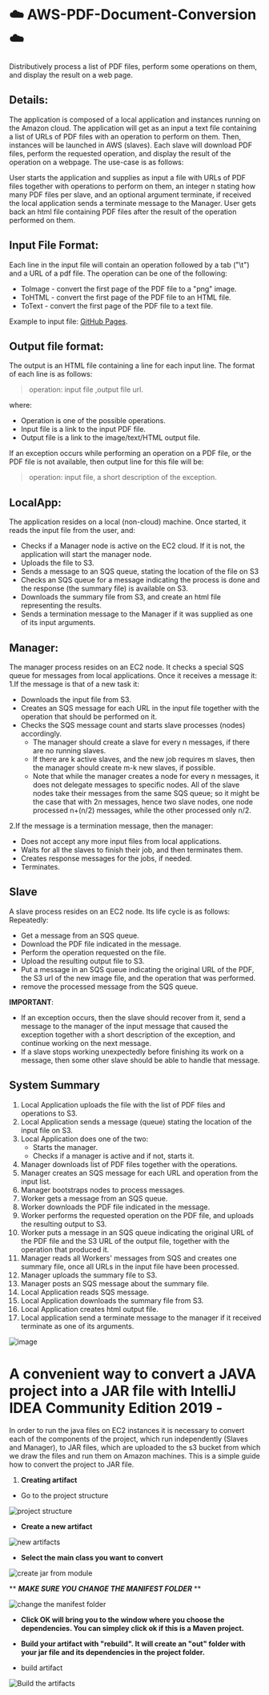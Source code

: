 # ☁️ AWS-PDF-Document-Conversion ☁️
Distributively process a list of PDF files, perform some operations on them, and display the result on a web page.

## Details:
The application is composed of a local application and instances running on the Amazon cloud. The application will get as an input a text file containing a list of URLs of PDF files with an operation to perform on them. Then, instances will be launched in AWS (slaves). Each slave will download PDF files, perform the requested operation, and display the result of the operation on a webpage.
The use-case is as follows:

User starts the application and supplies as input a file with URLs of PDF files together with operations to perform on them, an integer n stating how many PDF files per slave, and an optional argument terminate, if received the local application sends a terminate message to the Manager.
User gets back an html file containing PDF files after the result of the operation performed on them.

## Input File Format:
Each line in the input file will contain an operation followed by a tab ("\t") and a URL of a pdf file. The operation can be one of the following:
 - ToImage - convert the first page of the PDF file to a "png" image.
 - ToHTML - convert the first page of the PDF file to an HTML file.
 - ToText - convert the first page of the PDF file to a text file.
 
Example to input file: [GitHub Pages](https://github.com/nirkov/AWS-PDF-Document-Conversion/blob/master/input.txt).

## Output file format:
The output is an HTML file containing a line for each input line. The format of each line is as follows:
> operation: input file ,output file url.
 
 where:
 - Operation is one of the possible operations.
 - Input file is a link to the input PDF file.
 - Output file is a link to the image/text/HTML output file.

If an exception occurs while performing an operation on a PDF file, or the PDF file is not available, then output line for this file will be: 
> operation: input file,  a short description of the exception.

## LocalApp:
The application resides on a local (non-cloud) machine. Once started, it reads the input file from the user, and:
 - Checks if a Manager node is active on the EC2 cloud. If it is not, the application will start the manager node.
 - Uploads the file to S3.
 - Sends a message to an SQS queue, stating the location of the file on S3
 - Checks an SQS queue for a message indicating the process is done and the response (the summary file) is available on S3.
 - Downloads the summary file from S3, and create an html file representing the results.
 - Sends a termination message to the Manager if it was supplied as one of its input arguments.
 
 ## Manager:
The manager process resides on an EC2 node. It checks a special SQS queue for messages from local applications. Once it receives a message it:
1.If the message is that of a new task it:
  - Downloads the input file from S3.
  - Creates an SQS message for each URL in the input file together with the operation that should be performed on it.
  - Checks the SQS message count and starts slave processes (nodes) accordingly.
    - The manager should create a slave for every n messages, if there are no running slaves.
    - If there are k active slaves, and the new job requires m slaves, then the manager should create m-k new slaves, if possible.
    - Note that while the manager creates a node for every n messages, it does not delegate messages to specific nodes. All of the             slave nodes take their messages from the same SQS queue; so it might be the case that with 2n messages, hence two slave nodes,         one node processed n+(n/2) messages, while the other processed only n/2.

2.If the message is a termination message, then the manager:
  - Does not accept any more input files from local applications.
  - Waits for all the slaves to finish their job, and then terminates them.
  - Creates response messages for the jobs, if needed.
  - Terminates.

## Slave
A slave process resides on an EC2 node. Its life cycle is as follows:
Repeatedly:
 - Get a message from an SQS queue.
 - Download the PDF file indicated in the message.
 - Perform the operation requested on the file.
 - Upload the resulting output file to S3.
 - Put a message in an SQS queue indicating the original URL of the PDF, the S3 url of the new image file, and the operation that was      performed.
 - remove the processed message from the SQS queue.
 
**IMPORTANT**:
- If an exception occurs, then the slave should recover from it, send a message to the manager of the input message that caused the       exception together with a short description of the exception, and continue working on the next message.
- If a slave stops working unexpectedly before finishing its work on a message, then some other slave should be able to handle that     message.

## System Summary
1. Local Application uploads the file with the list of PDF files and operations to S3.
2. Local Application sends a message (queue) stating the location of the input file on S3.
3. Local Application does one of the two:
   - Starts the manager.
   - Checks if a manager is active and if not, starts it.
4. Manager downloads list of PDF files together with the operations.
5. Manager creates an SQS message for each URL and operation from the input list.
6. Manager bootstraps nodes to process messages.
7. Worker gets a message from an SQS queue.
8. Worker downloads the PDF file indicated in the message.
9. Worker performs the requested operation on the PDF file, and uploads the resulting output to S3.
10. Worker puts a message in an SQS queue indicating the original URL of the PDF file and the S3 URL of the output file, together with the operation that produced it.
11. Manager reads all Workers' messages from SQS and creates one summary file, once all URLs in the input file have been processed.
12. Manager uploads the summary file to S3.
13. Manager posts an SQS message about the summary file.
14. Local Application reads SQS message.
15. Local Application downloads the summary file from S3.
16. Local Application creates html output file.
17. Local application send a terminate message to the manager if it received terminate as one of its arguments.


![image](https://user-images.githubusercontent.com/32679759/59013480-bc4ea300-8842-11e9-9e09-fb6f3ce8de93.png)


# A convenient way to convert a JAVA project into a JAR file with IntelliJ IDEA Community Edition 2019 -

 In order to run the java files on EC2 instances it is necessary to convert each of the components of
 the project, which run independently (Slaves and Manager), to JAR files, which are uploaded to the s3 bucket from which we
 draw the files and run them on Amazon machines.
 This is a simple guide how to convert the project to JAR file.

1. **Creating artifact**
  - Go to the project structure
  
![project structure](https://user-images.githubusercontent.com/32679759/59016218-6af5e200-8849-11e9-895a-5aa15d5a03e7.png)

  - **Create a new artifact** 
  
![new artifacts](https://user-images.githubusercontent.com/32679759/59016233-76490d80-8849-11e9-93d5-e338a67bc6fd.png)

  - **Select the main class you want to convert**
  
![create jar from module](https://user-images.githubusercontent.com/32679759/59016254-82cd6600-8849-11e9-89fe-28a5131cd553.png)
  
** ***MAKE SURE YOU CHANGE THE MANIFEST FOLDER*** **

![change the manifest folder](https://user-images.githubusercontent.com/32679759/59016268-8bbe3780-8849-11e9-8aab-b47851d74d76.png)

  - **Click OK will bring you to the window where you choose the dependencies. You can simpley click ok if this is a Maven project.**
  
  - **Build your artifact with "rebuild". It will create an "out" folder with your jar file and its dependencies in the project folder.**
  
 - build artifact
 
 ![Build the artifacts](https://user-images.githubusercontent.com/32679759/59016304-a0023480-8849-11e9-86fb-ca003a65c020.png)
